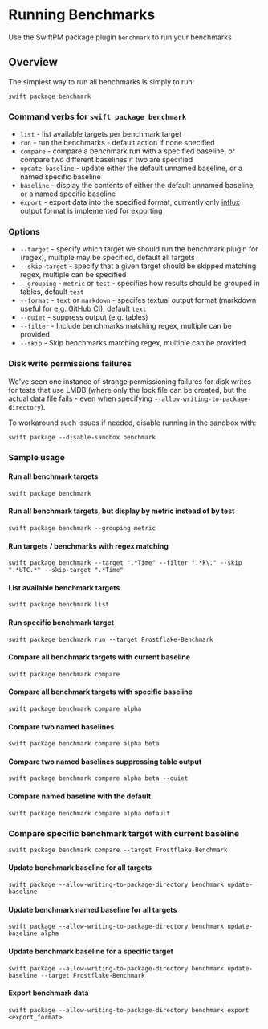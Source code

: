 # Running Benchmarks

Use the SwiftPM package plugin `benchmark` to run your benchmarks

## Overview

The simplest way to run all benchmarks is simply to run:

```
swift package benchmark
```

### Command verbs for `swift package benchmark`

<!-- TODO: convert to DL or table layout -->

* `list` - list available targets per benchmark target
* `run` - run the benchmarks - default action if none specified
* `compare` - compare a benchmark run with a specified baseline, or compare two different baselines if two are specified
* `update-baseline` - update either the default unnamed baseline, or a named specific baseline
* `baseline` - display the contents of either the default unnamed baseline, or a named specific baseline
* `export` - export data into the specified format, currently only [influx](https://docs.influxdata.com/influxdb/cloud/write-data/developer-tools/csv) output format is implemented for exporting

### Options 

<!-- TODO: convert to DL or table layout -->

* `--target` - specify which target we should run the benchmark plugin for (regex), multiple may be specified, default all targets
* `--skip-target` - specify that a given target should be skipped matching regex, multiple can be specified
* `--grouping` - `metric` or `test` - specifies how results should be grouped in tables, default `test`
* `--format` - `text` or `markdown` - specifes textual output format (markdown useful for e.g. GitHub CI), default `text`
* `--quiet` - suppress output (e.g. tables)
* `--filter` - Include benchmarks matching regex, multiple can be provided
* `--skip` - Skip benchmarks matching regex, multiple can be provided

### Disk write permissions failures

We've seen one instance of strange permissioning failures for disk writes for tests that use LMDB (where only the lock file can be created, but the actual data file fails - even when specifying `--allow-writing-to-package-directory`).

To workaround such issues if needed, disable running in the sandbox with:

```
swift package --disable-sandbox benchmark
```

### Sample usage

<!-- TODO: headers look too heavy, convert to DL or UL -->

#### Run all benchmark targets

```
swift package benchmark
```

#### Run all benchmark targets, but display by metric instead of by test

```
swift package benchmark --grouping metric
```

#### Run targets / benchmarks with regex matching

```
swift package benchmark --target ".*Time" --filter ".*k\." --skip ".*UTC.*" --skip-target ".*Time"
```

#### List available benchmark targets

```
swift package benchmark list
```

#### Run specific benchmark target

```
swift package benchmark run --target Frostflake-Benchmark
```

#### Compare all benchmark targets with current baseline

```
swift package benchmark compare
```

#### Compare all benchmark targets with specific baseline
```
swift package benchmark compare alpha
```

#### Compare two named baselines

```
swift package benchmark compare alpha beta
```

#### Compare two named baselines suppressing table output

```
swift package benchmark compare alpha beta --quiet
```

#### Compare named baseline with the default

```
swift package benchmark compare alpha default
```

### Compare specific benchmark target with current baseline

```
swift package benchmark compare --target Frostflake-Benchmark
```

#### Update benchmark baseline for all targets

```
swift package --allow-writing-to-package-directory benchmark update-baseline
```

#### Update benchmark named baseline for all targets

```
swift package --allow-writing-to-package-directory benchmark update-baseline alpha
```

#### Update benchmark baseline for a specific target

```
swift package --allow-writing-to-package-directory benchmark update-baseline --target Frostflake-Benchmark
```

#### Export benchmark data

```
swift package --allow-writing-to-package-directory benchmark export <export_format>
```
